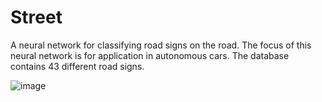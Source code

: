 # Street
 A neural network for classifying road signs on the road.
The focus of this neural network is for application in autonomous cars. 
The database contains 43 different road signs.

![image](https://user-images.githubusercontent.com/73790661/231657723-9261e15d-b604-4f20-8431-8a07fe8c2758.png)
